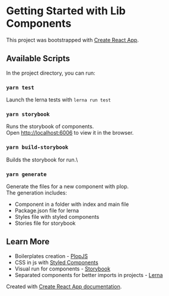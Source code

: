 # Getting Started with Lib Components
This project was bootstrapped with [Create React App](https://github.com/facebook/create-react-app).
## Available Scripts
In the project directory, you can run:
### `yarn test`

Launch the lerna tests with `lerna run test`
### `yarn storybook`
Runs the storybook of components.\
Open [http://localhost:6006](http://localhost:6006) to view it in the browser.
### `yarn build-storybook`
Builds the storybook for run.\
### `yarn generate`
Generate the files for a new component with plop.\
The generation includes:
* Component in a folder with index and main file
* Package.json file for lerna
* Styles file with styled components
* Stories file for storybook
## Learn More

* Boilerplates creation - [PlopJS](https://plopjs.com/)
* CSS in js with [Styled Components](https://styled-components.com/)
* Visual run for components - [Storybook](https://storybook.js.org/)
* Separated components for better imports in projects - [Lerna](https://lerna.js.org/)
  
Created with [Create React App documentation](https://facebook.github.io/create-react-app/docs/getting-started).
